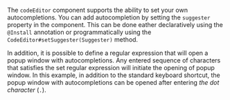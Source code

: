 The `codeEditor` component supports the ability to set your own autocompletions. You can add autocompletion by setting
the `suggester` property in the component. This can be done eather declaratively using the `@Install` annotation or
programmatically using the `CodeEditor#setSuggester(Suggester)` method.

In addition, it is possible to define a regular expression that will open a popup window with autocompletions. Any
entered sequence of characters that satisfies the set regular expression will initiate the opening of popup window. In
this example, in addition to the standard keyboard shortcut, the popup window with autocompletions can be opened after
entering *the dot character* (`.`).
